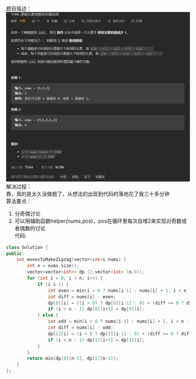 题目描述：  
![image](/basical/array/image/image54.png)  
解决过程：  
靠，真的是太久没做题了，从想法的出现到代码的落地花了我三十多分钟  
算法要点：  
1. 分奇偶讨论
2. 可以用辅助函数helper(nums,pos)，pos在循环里每次自增2来实现对奇数或者偶数的讨论  
代码:  
```cpp
class Solution {
public:
    int movesToMakeZigzag(vector<int>& nums) {
        int n = nums.size();
        vector<vector<int>> dp (2,vector<int> (n,0));
        for (int i = 0; i < n; i++) {
            if (i & 1) {
                int even = min(i > 0 ? nums[i-1] : nums[i] + 1, i < n - 1 ? nums[i+1] : nums[i] + 1);
                int diff = nums[i] - even;
                dp[0][i] = ((i > 0) ? dp[0][i-1] : 0) + (diff >= 0 ? diff + 1 : 0);   
                if (i < n - 1) dp[0][i+1] = dp[0][i];                
            } else {
                int odd = min(i > 0 ? nums[i-1] : nums[i] + 1, i < n - 1 ? nums[i+1] : nums[i] + 1);
                int diff = nums[i] - odd;
                dp[1][i] = (i > 0 ? dp[1][i-1] : 0) + (diff >= 0 ? diff + 1 : 0);
                if (i < n - 1) dp[1][i+1] = dp[1][i];
            }
        }
        return min(dp[0][n-1], dp[1][n-1]);
    }
};
```